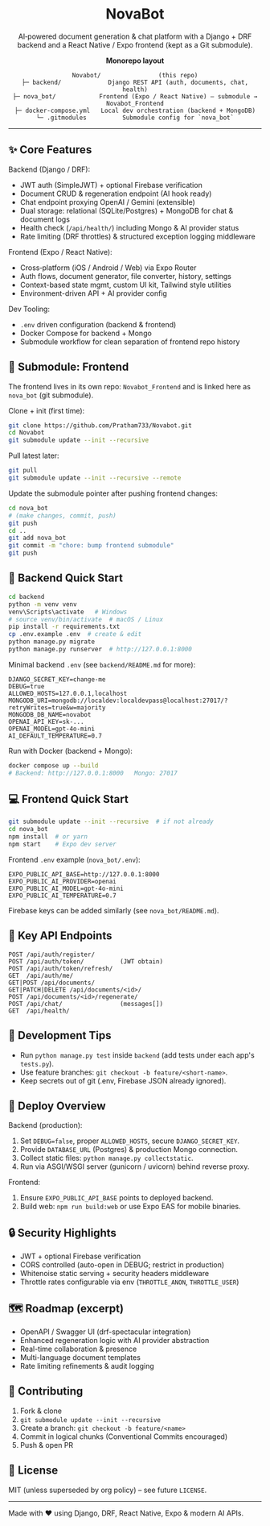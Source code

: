 <div align="center">

# NovaBot

AI‑powered document generation & chat platform with a Django + DRF backend and a React Native / Expo frontend (kept as a Git submodule).

**Monorepo layout**

```
Novabot/                (this repo)
├─ backend/             Django REST API (auth, documents, chat, health)
├─ nova_bot/            Frontend (Expo / React Native) – submodule → Novabot_Frontend
├─ docker-compose.yml   Local dev orchestration (backend + MongoDB)
└─ .gitmodules          Submodule config for `nova_bot`
```

---
</div>

## ✨ Core Features
Backend (Django / DRF):
- JWT auth (SimpleJWT) + optional Firebase verification
- Document CRUD & regeneration endpoint (AI hook ready)
- Chat endpoint proxying OpenAI / Gemini (extensible)
- Dual storage: relational (SQLite/Postgres) + MongoDB for chat & document logs
- Health check (`/api/health/`) including Mongo & AI provider status
- Rate limiting (DRF throttles) & structured exception logging middleware

Frontend (Expo / React Native):
- Cross‑platform (iOS / Android / Web) via Expo Router
- Auth flows, document generator, file converter, history, settings
- Context-based state mgmt, custom UI kit, Tailwind style utilities
- Environment-driven API + AI provider config

Dev Tooling:
- `.env` driven configuration (backend & frontend)
- Docker Compose for backend + Mongo
- Submodule workflow for clean separation of frontend repo history

## 🧩 Submodule: Frontend
The frontend lives in its own repo: `Novabot_Frontend` and is linked here as `nova_bot` (git submodule).

Clone + init (first time):
```bash
git clone https://github.com/Pratham733/Novabot.git
cd Novabot
git submodule update --init --recursive
```

Pull latest later:
```bash
git pull
git submodule update --init --recursive --remote
```

Update the submodule pointer after pushing frontend changes:
```bash
cd nova_bot
# (make changes, commit, push)
git push
cd ..
git add nova_bot
git commit -m "chore: bump frontend submodule"
git push
```

## 🔧 Backend Quick Start
```bash
cd backend
python -m venv venv
venv\Scripts\activate   # Windows
# source venv/bin/activate  # macOS / Linux
pip install -r requirements.txt
cp .env.example .env  # create & edit
python manage.py migrate
python manage.py runserver  # http://127.0.0.1:8000
```

Minimal backend `.env` (see `backend/README.md` for more):
```
DJANGO_SECRET_KEY=change-me
DEBUG=true
ALLOWED_HOSTS=127.0.0.1,localhost
MONGODB_URI=mongodb://localdev:localdevpass@localhost:27017/?retryWrites=true&w=majority
MONGODB_DB_NAME=novabot
OPENAI_API_KEY=sk-...
OPENAI_MODEL=gpt-4o-mini
AI_DEFAULT_TEMPERATURE=0.7
```

Run with Docker (backend + Mongo):
```bash
docker compose up --build
# Backend: http://127.0.0.1:8000   Mongo: 27017
```

## 💻 Frontend Quick Start
```bash
git submodule update --init --recursive  # if not already
cd nova_bot
npm install  # or yarn
npm start    # Expo dev server
```

Frontend `.env` example (`nova_bot/.env`):
```
EXPO_PUBLIC_API_BASE=http://127.0.0.1:8000
EXPO_PUBLIC_AI_PROVIDER=openai
EXPO_PUBLIC_AI_MODEL=gpt-4o-mini
EXPO_PUBLIC_AI_TEMPERATURE=0.7
```
Firebase keys can be added similarly (see `nova_bot/README.md`).

## 📡 Key API Endpoints
```
POST /api/auth/register/
POST /api/auth/token/          (JWT obtain)
POST /api/auth/token/refresh/
GET  /api/auth/me/
GET|POST /api/documents/
GET|PATCH|DELETE /api/documents/<id>/
POST /api/documents/<id>/regenerate/
POST /api/chat/                (messages[])
GET  /api/health/
```

## 🧪 Development Tips
- Run `python manage.py test` inside `backend` (add tests under each app's `tests.py`).
- Use feature branches: `git checkout -b feature/<short-name>`.
- Keep secrets out of git (.env, Firebase JSON already ignored).

## 🚀 Deploy Overview
Backend (production):
1. Set `DEBUG=false`, proper `ALLOWED_HOSTS`, secure `DJANGO_SECRET_KEY`.
2. Provide `DATABASE_URL` (Postgres) & production Mongo connection.
3. Collect static files: `python manage.py collectstatic`.
4. Run via ASGI/WSGI server (gunicorn / uvicorn) behind reverse proxy.

Frontend:
1. Ensure `EXPO_PUBLIC_API_BASE` points to deployed backend.
2. Build web: `npm run build:web` or use Expo EAS for mobile binaries.

## 🔒 Security Highlights
- JWT + optional Firebase verification
- CORS controlled (auto-open in DEBUG; restrict in production)
- Whitenoise static serving + security headers middleware
- Throttle rates configurable via env (`THROTTLE_ANON`, `THROTTLE_USER`)

## 🗺 Roadmap (excerpt)
- OpenAPI / Swagger UI (drf-spectacular integration)
- Enhanced regeneration logic with AI provider abstraction
- Real-time collaboration & presence
- Multi-language document templates
- Rate limiting refinements & audit logging

## 🤝 Contributing
1. Fork & clone
2. `git submodule update --init --recursive`
3. Create a branch: `git checkout -b feature/<name>`
4. Commit in logical chunks (Conventional Commits encouraged)
5. Push & open PR

## 🧾 License
MIT (unless superseded by org policy) – see future `LICENSE`.

---
Made with ❤️  using Django, DRF, React Native, Expo & modern AI APIs.

